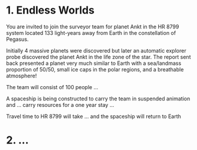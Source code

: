 # 1. Endless Worlds
You are invited to join the surveyor team for planet Ankt in the HR 8799 system located 133 light-years away from Earth in the constellation of Pegasus.

Initially 4 massive planets were discovered but later an automatic explorer probe discovered the planet Ankt in the life zone of the star.
The report sent back presented a planet very much similar to Earth with a sea/landmass proportion of 50/50, small ice caps in the polar regions, and a breathable atmosphere!

The team will consist of 100 people ...

A spaceship is being constructed to carry the team in suspended animation and ... carry resources for a one year stay ...

Travel time to HR 8799 will take ... and the spaceship will return to Earth
# 2. ...
